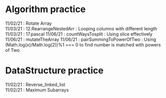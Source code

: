 # Algorithm practice 
11/02/21 : Rotate Array<br>
11/03/21 : 12.RearrangeNestedArr : Looping columns with different length<br>
11/03/21 : 17.pascal
11/06/21 : countWaysTosplit : Using slice effectively
11/06/21 : mutateTheArray 
11/06/21 : pairSummingToPowerOfTwo : Using (Math.log(x)/Math.log(2))%1 === 0 to find number is matched with powers of Two
# DataStructure practice
11/02/21 : Reverse_linked_list<br>
11/02/21 : Maximum Subarrays<br>
